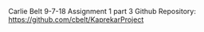 Carlie Belt
9-7-18
Assignment 1 part 3
Github Repository: https://github.com/cbelt/KaprekarProject 
